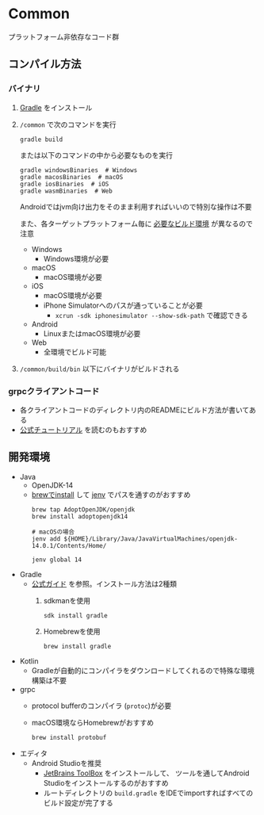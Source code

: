 # Common

プラットフォーム非依存なコード群

## コンパイル方法

### バイナリ

1. [Gradle](https://gradle.org/install/) をインストール

2. `/common` で次のコマンドを実行

    ```shell script
    gradle build
    ```

    または以下のコマンドの中から必要なものを実行

    ```shell script
    gradle windowsBinaries  # Windows
    gradle macosBinaries  # macOS
    gradle iosBinaries  # iOS
    gradle wasmBinaries  # Web
    ```
   
    Androidではjvm向け出力をそのまま利用すればいいので特別な操作は不要
   
    また、各ターゲットプラットフォーム毎に
    [必要なビルド環境](https://kotlinlang.org/docs/reference/building-mpp-with-gradle.html#using-kotlinnative-targets)
    が異なるので注意
   
    - Windows
        - Windows環境が必要
    - macOS
        - macOS環境が必要
    - iOS
        - macOS環境が必要
        - iPhone Simulatorへのパスが通っていることが必要
            - `xcrun -sdk iphonesimulator --show-sdk-path` で確認できる
    - Android
        - LinuxまたはmacOS環境が必要
    - Web
        - 全環境でビルド可能

3. `/common/build/bin` 以下にバイナリがビルドされる

### grpcクライアントコード

- 各クライアントコードのディレクトリ内のREADMEにビルド方法が書いてある
- [公式チュートリアル](https://grpc.io/docs/languages/) を読むのもおすすめ

## 開発環境

- Java
    - OpenJDK-14
    - [brewでinstall](https://github.com/AdoptOpenJDK/homebrew-openjdk) して
    [jenv](https://github.com/jenv/jenv) でパスを通すのがおすすめ
        ```shell script
        brew tap AdoptOpenJDK/openjdk
        brew install adoptopenjdk14
      
        # macOSの場合
        jenv add ${HOME}/Library/Java/JavaVirtualMachines/openjdk-14.0.1/Contents/Home/
      
        jenv global 14
        ```
- Gradle
    - [公式ガイド](https://gradle.org/install/) を参照。インストール方法は2種類
        1. sdkmanを使用
            
            ```shell script
            sdk install gradle
            ```
            
        2. Homebrewを使用
            
            ```shell script
            brew install gradle
            ```
- Kotlin
    - Gradleが自動的にコンパイラをダウンロードしてくれるので特殊な環境構築は不要 
- grpc
    - protocol bufferのコンパイラ (`protoc`)が必要
    - macOS環境ならHomebrewがおすすめ
        
        ```shell script
        brew install protobuf
        ```
- エディタ
    - Android Studioを推奨
        - [JetBrains ToolBox](https://www.jetbrains.com/ja-jp/toolbox-app/) をインストールして、
        ツールを通してAndroid Studioをインストールするのがおすすめ
        - ルートディレクトリの `build.gradle` をIDEでimportすればすべてのビルド設定が完了する
